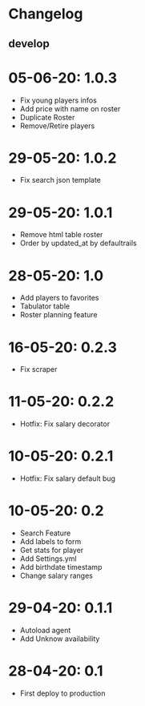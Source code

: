 # Changelog

## develop

# 05-06-20: 1.0.3
- Fix young players infos
- Add price with name on roster
- Duplicate Roster
- Remove/Retire players

# 29-05-20: 1.0.2
- Fix search json template 

# 29-05-20: 1.0.1
- Remove html table roster
- Order by updated_at by defaultrails  

# 28-05-20: 1.0
- Add players to favorites
- Tabulator table
- Roster planning feature

# 16-05-20: 0.2.3
- Fix scraper

# 11-05-20: 0.2.2
- Hotfix: Fix salary decorator

# 10-05-20: 0.2.1
- Hotfix: Fix salary default bug

# 10-05-20: 0.2
- Search Feature
- Add labels to form
- Get stats for player
- Add Settings.yml
- Add birthdate timestamp
- Change salary ranges

# 29-04-20: 0.1.1
- Autoload agent
- Add Unknow availability

# 28-04-20: 0.1
- First deploy to production